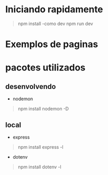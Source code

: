 # Iniciando rapidamente
> npm install
-como dev
>npm run dev
# Exemplos de paginas
# pacotes utilizados
## desenvolvendo
- nodemon
> npm install nodemon -D
## local
- express
> npm install express -l
- dotenv
> npm install dotenv -l